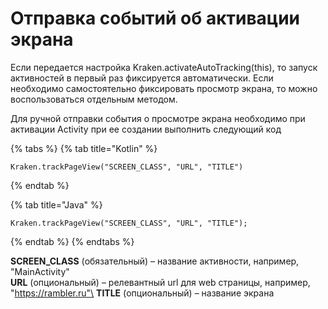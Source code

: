 # Отправка событий об активации экрана

Если передается настройка Kraken.activateAutoTracking(this), то запуск активностей в первый раз фиксируется автоматически. Если необходимо самостоятельно фиксировать просмотр экрана, то можно воспользоваться отдельным методом.

Для ручной отправки события о просмотре экрана необходимо при активации Activity при ее создании выполнить следующий код

{% tabs %}
{% tab title="Kotlin" %}
```
Kraken.trackPageView("SCREEN_CLASS", "URL", "TITLE")
```
{% endtab %}

{% tab title="Java" %}
```
Kraken.trackPageView("SCREEN_CLASS", "URL", "TITLE");
```
{% endtab %}
{% endtabs %}

**SCREEN\_CLASS** (обязательный) – название активности, например, "MainActivity"\
**URL** (опциональный) – релевантный url для web страницы, например, "https://rambler.ru"\
**TITLE** (опциональный) – название экрана
